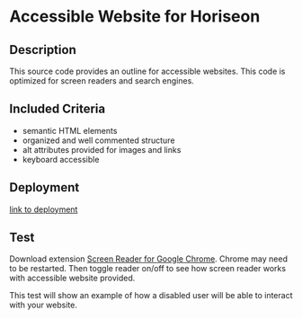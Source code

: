 # Accessible Website for Horiseon

## Description
This source code provides an outline for accessible websites. This code is optimized for screen readers and search engines. 

## Included Criteria
* semantic HTML elements
* organized and well commented structure
* alt attributes provided for images and links
* keyboard accessible

## Deployment
[link to deployment](https://kassimariemc.github.io/accessible-website-Horiseon/)

## Test
Download extension [Screen Reader for Google Chrome](https://chrome.google.com/webstore/detail/screen-reader-for-google/nddfhonnmhcldcbmhbdldfpkbfpgjoeh?hl=en). Chrome may need to be restarted. Then toggle reader on/off to see how screen reader works with accessible website provided. 

This test will show an example of how a disabled user will be able to interact with your website. 
